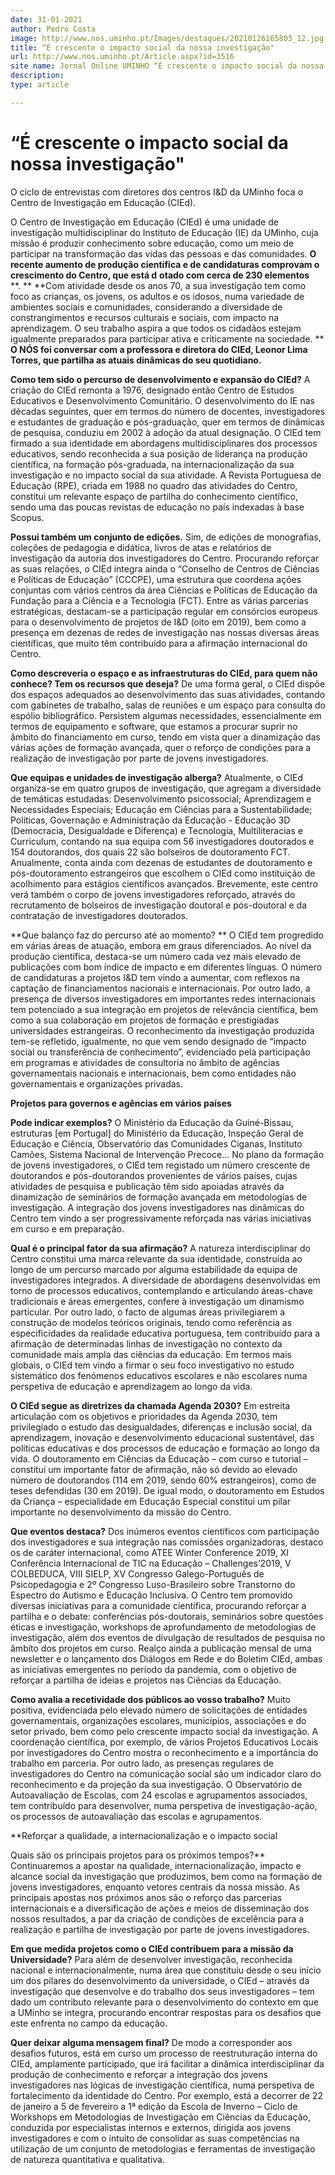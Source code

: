 ```yaml
---
date: 31-01-2021
author: Pedro Costa
image: http://www.nos.uminho.pt/Images/destaques/20210126165803_12.jpg
title: “É crescente o impacto social da nossa investigação"
url: http://www.nos.uminho.pt/Article.aspx?id=3516
site name: Jornal Online UMINHO “É crescente o impacto social da nossa investigação"
description: 
type: article

---
```

# “É crescente o impacto social da nossa investigação"


  

O ciclo de entrevistas com diretores dos centros I&D da UMinho foca o Centro de Investigação em Educação (CIEd).

O Centro de Investigação em Educação (CIEd) é uma unidade de investigação multidisciplinar do Instituto de Educação (IE) da UMinho, cuja missão é produzir conhecimento sobre educação, como um meio de participar na transformação das vidas das pessoas e das comunidades. **O recente aumento de produção científica e de candidaturas comprovam o crescimento do Centro, que está d** **otado com cerca de 230 elementos** **. ** **Com atividade desde os anos 70, a sua investigação tem como foco as crianças, os jovens, os adultos e os idosos, numa variedade de ambientes sociais e comunidades, considerando a diversidade de constrangimentos e recursos culturais e sociais, com impacto na aprendizagem. O seu trabalho aspira a que todos os cidadãos estejam igualmente preparados para participar ativa e criticamente na sociedade. ** **O NÓS foi conversar com a professora e diretora do CIEd, Leonor Lima Torres, que partilha as atuais dinâmicas do seu quotidiano.** 

**Como tem sido o percurso de desenvolvimento e expansão do CIEd?** 
A criação do CIEd remonta a 1976, designado então Centro de Estudos Educativos e Desenvolvimento Comunitário. O desenvolvimento do IE nas décadas seguintes, quer em termos do número de docentes, investigadores e estudantes de graduação e pós-graduação, quer em termos de dinâmicas de pesquisa, conduziu em 2002 à adoção da atual designação. O CIEd tem firmado a sua identidade em abordagens multidisciplinares dos processos educativos, sendo reconhecida a sua posição de liderança na produção científica, na formação pós-graduada, na internacionalização da sua investigação e no impacto social da sua atividade. A Revista Portuguesa de Educação (RPE), criada em 1988 no quadro das atividades do Centro, constitui um relevante espaço de partilha do conhecimento científico, sendo uma das poucas revistas de educação no país indexadas à base Scopus.

**Possui também um conjunto de edições.** 
Sim, de edições de monografias, coleções de pedagogia e didática, livros de atas e relatórios de investigação da autoria dos investigadores do Centro. Procurando reforçar as suas relações, o CIEd integra ainda o “Conselho de Centros de Ciências e Políticas de Educação” (CCCPE), uma estrutura que coordena ações conjuntas com vários centros da área Ciências e Políticas de Educação da Fundação para a Ciência e a Tecnologia (FCT). Entre as várias parcerias estratégicas, destacam-se a participação regular em consórcios europeus para o desenvolvimento de projetos de I&D (oito em 2019), bem como a presença em dezenas de redes de investigação nas nossas diversas áreas científicas, que muito têm contribuído para a afirmação internacional do Centro.

**Como descreveria o espaço e as infraestruturas do CIEd, para quem não conhece? Tem os recursos que deseja?** 
De uma forma geral, o CIEd dispõe dos espaços adequados ao desenvolvimento das suas atividades, contando com gabinetes de trabalho, salas de reuniões e um espaço para consulta do espólio bibliográfico. Persistem algumas necessidades, essencialmente em termos de equipamento e software, que estamos a procurar suprir no âmbito do financiamento em curso, tendo em vista quer a dinamização das várias ações de formação avançada, quer o reforço de condições para a realização de investigação por parte de jovens investigadores.

**Que equipas e unidades de investigação alberga?** 
Atualmente, o CIEd organiza-se em quatro grupos de investigação, que agregam a diversidade de temáticas estudadas: Desenvolvimento psicossocial; Aprendizagem e Necessidades Especiais; Educação em Ciências para a Sustentabilidade; Políticas, Governação e Administração da Educação - Educação 3D (Democracia, Desigualdade e Diferença) e Tecnologia, Multiliteracias e Curriculum, contando na sua equipa com 56 investigadores doutorados e 154 doutorandos, dos quais 22 são bolseiros de doutoramento FCT. Anualmente, conta ainda com dezenas de estudantes de doutoramento e pós-doutoramento estrangeiros que escolhem o CIEd como instituição de acolhimento para estágios científicos avançados. Brevemente, este centro verá também o corpo de jovens investigadores reforçado, através do recrutamento de bolseiros de investigação doutoral e pós-doutoral e da contratação de investigadores doutorados.

**Que balanço faz do percurso até ao momento? ** 
O CIEd tem progredido em várias áreas de atuação, embora em graus diferenciados. Ao nível da produção científica, destaca-se um número cada vez mais elevado de publicações com bom índice de impacto e em diferentes línguas. O número de candidaturas a projetos I&D tem vindo a aumentar, com reflexos na captação de financiamentos nacionais e internacionais. Por outro lado, a presença de diversos investigadores em importantes redes internacionais tem potenciado a sua integração em projetos de relevância científica, bem como a sua colaboração em projetos de formação e prestigiadas universidades estrangeiras. O reconhecimento da investigação produzida tem-se refletido, igualmente, no que vem sendo designado de “impacto social ou transferência de conhecimento”, evidenciado pela participação em programas e atividades de consultoria no âmbito de agências governamentais nacionais e internacionais, bem como entidades não governamentais e organizações privadas.

**Projetos para governos e agências em vários países** 

**Pode indicar exemplos?** 
O Ministério da Educação da Guiné-Bissau, estruturas [em Portugal] do Ministério da Educação, Inspeção Geral de Educação e Ciência, Observatório das Comunidades Ciganas, Instituto Camões, Sistema Nacional de Intervenção Precoce... No plano da formação de jovens investigadores, o CIEd tem registado um número crescente de doutorandos e pós-doutorandos provenientes de vários países, cujas atividades de pesquisa e publicação têm sido apoiadas através da dinamização de seminários de formação avançada em metodologias de investigação. A integração dos jovens investigadores nas dinâmicas do Centro tem vindo a ser progressivamente reforçada nas várias iniciativas em curso e em preparação.

**Qual é o principal fator da sua afirmação?** 
A natureza interdisciplinar do Centro constitui uma marca relevante da sua identidade, construída ao longo de um percurso marcado por alguma estabilidade da equipa de investigadores integrados. A diversidade de abordagens desenvolvidas em torno de processos educativos, contemplando e articulando áreas-chave tradicionais e áreas emergentes, confere à investigação um dinamismo particular. Por outro lado, o facto de algumas áreas privilegiarem a construção de modelos teóricos originais, tendo como referência as especificidades da realidade educativa portuguesa, tem contribuído para a afirmação de determinadas linhas de investigação no contexto da comunidade mais ampla das ciências da educação. Em termos mais globais, o CIEd tem vindo a firmar o seu foco investigativo no estudo sistemático dos fenómenos educativos escolares e não escolares numa perspetiva de educação e aprendizagem ao longo da vida.

**O CIEd segue as diretrizes da chamada Agenda 2030?** 
Em estreita articulação com os objetivos e prioridades da Agenda 2030, tem privilegiado o estudo das desigualdades, diferenças e inclusão social, da aprendizagem, inovação e desenvolvimento educacional sustentável, das políticas educativas e dos processos de educação e formação ao longo da vida. O doutoramento em Ciências da Educação – com curso e tutorial – constitui um importante fator de afirmação, não só devido ao elevado número de doutorandos (114 em 2019, sendo 60% estrangeiros), como de teses defendidas (30 em 2019). De igual modo, o doutoramento em Estudos da Criança – especialidade em Educação Especial constitui um pilar importante no desenvolvimento da missão do Centro.

**Que eventos destaca?** 
Dos inúmeros eventos científicos com participação dos investigadores e sua integração nas comissões organizadoras, destaco os de caráter internacional, como ATEE Winter Conference 2019, XI Conferência Internacional de TIC na Educação – Challenges’2019, V COLBEDUCA, VIII SIELP, XV Congresso Galego-Português de Psicopedagogia e 2º Congresso Luso-Brasileiro sobre Transtorno do Espectro do Autismo e Educação Inclusiva. O Centro tem promovido diversas iniciativas para a comunidade científica, procurando reforçar a partilha e o debate: conferências pós-doutorais, seminários sobre questões éticas e investigação, workshops de aprofundamento de metodologias de investigação, além dos eventos de divulgação de resultados de pesquisa no âmbito dos projetos em curso. Realço ainda a publicação mensal de uma newsletter e o lançamento dos Diálogos em Rede e do Boletim CIEd, ambas as iniciativas emergentes no período da pandemia, com o objetivo de reforçar a partilha de ideias e projetos nas Ciências da Educação.

**Como avalia a recetividade dos públicos ao vosso trabalho?** 
Muito positiva, evidenciada pelo elevado número de solicitações de entidades governamentais, organizações escolares, municípios, associações e do setor privado, bem como pelo crescente impacto social da investigação. A coordenação científica, por exemplo, de vários Projetos Educativos Locais por investigadores do Centro mostra o reconhecimento e a importância do trabalho em parceria. Por outro lado, as presenças regulares de investigadores do Centro na comunicação social são um indicador claro do reconhecimento e da projeção da sua investigação. O Observatório de Autoavaliação de Escolas, com 24 escolas e agrupamentos associados, tem contribuído para desenvolver, numa perspetiva de investigação-ação, os processos de autoavaliação das escolas e agrupamentos.

**Reforçar a qualidade, a internacionalização e o impacto social

Quais são os principais projetos para os próximos tempos?** 
Continuaremos a apostar na qualidade, internacionalização, impacto e alcance social da investigação que produzimos, bem como na formação de jovens investigadores, enquanto vetores centrais da nossa missão. As principais apostas nos próximos anos são o reforço das parcerias internacionais e a diversificação de ações e meios de disseminação dos nossos resultados, a par da criação de condições de excelência para a realização e partilha de investigação por parte de jovens investigadores.

**Em que medida projetos como o CIEd contribuem para a missão da Universidade?** 
Para além de desenvolver investigação, reconhecida nacional e internacionalmente, numa área que constituiu desde o seu início um dos pilares do desenvolvimento da universidade, o CIEd – através da investigação que desenvolve e do trabalho dos seus investigadores – tem dado um contributo relevante para o desenvolvimento do contexto em que a UMinho se integra, procurando encontrar respostas para os desafios que este enfrenta no campo da educação.

**Quer deixar alguma mensagem final?** 
De modo a corresponder aos desafios futuros, está em curso um processo de reestruturação interna do CIEd, amplamente participado, que irá facilitar a dinâmica interdisciplinar da produção de conhecimento e reforçar a integração dos jovens investigadores nas lógicas de investigação científica, numa perspetiva de fortalecimento da identidade do Centro. Por exemplo, está a decorrer de 22 de janeiro a 5 de fevereiro a 1ª edição da Escola de Inverno – Ciclo de Workshops em Metodologias de Investigação em Ciências da Educação, conduzida por especialistas internos e externos, dirigida aos jovens investigadores e com o intuito de consolidar as suas competências na utilização de um conjunto de metodologias e ferramentas de investigação de natureza quantitativa e qualitativa.
 

